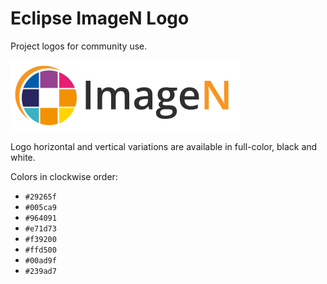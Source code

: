 # Eclipse ImageN Logo

Project logos for community use.

![](imagen-horizontal-logo-small.png)

Logo horizontal and vertical variations are available in full-color, black and white.

Colors in clockwise order:

* `#29265f`
* `#005ca9`
* `#964091`
* `#e71d73`
* `#f39200`
* `#ffd500`
* `#00ad9f`
* `#239ad7`